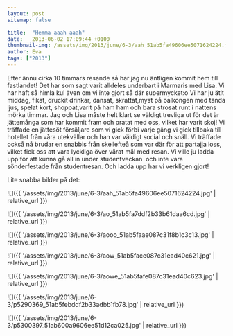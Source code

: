```yaml
---
layout: post
sitemap: false

title:  "Hemma aaah aaah"
date:   2013-06-02 17:09:44 +0100
thumbnail-img: /assets/img/2013/june/6-3/aah_51ab5fa49606ee5071624224.jpg
author: Eva
tags: ["2013"]
---
```


Efter ännu cirka 10 timmars resande så har jag nu äntligen kommit hem till fastlandet! Det har som sagt varit alldeles underbart i Marmaris med Lisa. Vi har haft så himla kul även om vi inte gjort så där supermycket:o Vi har ju ätit middag, fikat, druckit drinkar, dansat, skrattat,myst på balkongen med tända ljus, spelat kort, shoppat,varit på ham ham och bara strosat runt i nattens mörka timmar. Jag och Lisa måste helt klart se väldigt trevliga ut för det är jättemånga som har kommit fram och pratat med oss, vilket har varit skoj! Vi träffade en jättesöt försäljare som vi gick förbi varje gång vi gick tillbaka till hotellet från våra utekvällar och han var väldigt social och snäll. Vi träffade också nå brudar en snabbis från skellefteå som var där för att partajja loss, vilket fick oss att vara lyckliga över vårat mål med resan. Vi ville ju ladda upp för att kunna gå all in under studentveckan  och inte vara sönderfestade från studentresan. Och ladda upp har vi verkligen gjort! 

Lite snabba bilder på det:

![]({{ '/assets/img/2013/june/6-3/aah_51ab5fa49606ee5071624224.jpg'  | relative_url }})

![]({{ '/assets/img/2013/june/6-3/ao_51ab5fa7ddf2b33b61daa6cd.jpg'  | relative_url }})

![]({{ '/assets/img/2013/june/6-3/aooo_51ab5faae087c31f8b1c3c13.jpg'  | relative_url }})

![]({{ '/assets/img/2013/june/6-3/aow_51ab5face087c31ead40c621.jpg'  | relative_url }})

![]({{ '/assets/img/2013/june/6-3/aowe_51ab5fafe087c31ead40c623.jpg'  | relative_url }})

![]({{ '/assets/img/2013/june/6-3/p5290369_51ab5febddf2b33adbb1fb78.jpg'  | relative_url }})

![]({{ '/assets/img/2013/june/6-3/p5300397_51ab600a9606ee51d12ca025.jpg'  | relative_url }})

